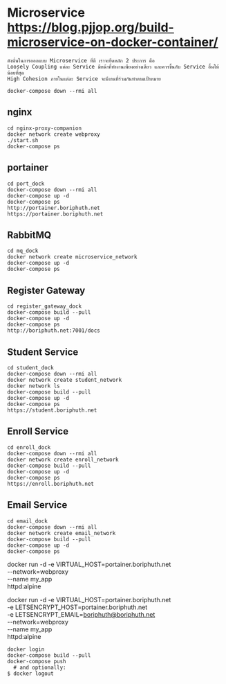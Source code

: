 # Microservice https://blog.pjjop.org/build-microservice-on-docker-container/
```
ดังนั้นในการออกแบบ Microservice ที่ดี เราจะยึดหลัก 2 ประการ คือ
Loosely Coupling แต่ละ Service มีหน้าที่ทำงานเพียงอย่างเดียว และควรขึ้นกับ Service อื่นให้น้อยที่สุด
High Cohesion ภายในแต่ละ Service จะมีงานที่ร่วมกันทำตามเป้าหมาย
```

```
docker-compose down --rmi all
```

## nginx
```
cd nginx-proxy-companion
docker network create webproxy
./start.sh
docker-compose ps
```

## portainer
```
cd port_dock
docker-compose down --rmi all
docker-compose up -d
docker-compose ps
http://portainer.boriphuth.net
https://portainer.boriphuth.net
```

## RabbitMQ
```
cd mq_dock
docker network create microservice_network
docker-compose up -d
docker-compose ps
```

## Register Gateway
```
cd register_gateway_dock
docker-compose build --pull
docker-compose up -d
docker-compose ps
http://boriphuth.net:7001/docs
```
## Student Service
```
cd student_dock
docker-compose down --rmi all
docker network create student_network
docker network ls
docker-compose build --pull
docker-compose up -d
docker-compose ps
https://student.boriphuth.net
```

## Enroll Service
```
cd enroll_dock
docker-compose down --rmi all
docker network create enroll_network
docker-compose build --pull
docker-compose up -d
docker-compose ps
https://enroll.boriphuth.net
```

## Email Service
```
cd email_dock
docker-compose down --rmi all
docker network create email_network
docker-compose build --pull
docker-compose up -d
docker-compose ps
```


docker run -d -e VIRTUAL_HOST=portainer.boriphuth.net \
              --network=webproxy \
              --name my_app \
              httpd:alpine

docker run -d -e VIRTUAL_HOST=portainer.boriphuth.net \
              -e LETSENCRYPT_HOST=portainer.boriphuth.net \
              -e LETSENCRYPT_EMAIL=boriphuth@boriphuth.net \
              --network=webproxy \
              --name my_app \
              httpd:alpine
```            
docker login
docker-compose build --pull
docker-compose push
  # and optionally:
$ docker logout
```
